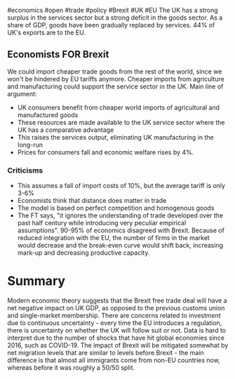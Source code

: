 #economics #open #trade #policy #Brexit #UK #EU
The UK has a strong surplus in the services sector but a strong deficit in the goods sector.
As a share of GDP, goods have been gradually replaced by services.
44% of UK's exports are to the EU.
## Economists FOR Brexit
We could import cheaper trade goods from the rest of the world, since we won't be hindered by EU tariffs anymore.
Cheaper imports from agriculture and manufacturing could support the service sector in the UK.
Main line of argument:
- UK consumers benefit from cheaper world imports of agricultural and manufactured goods
- These resources are made available to the UK service sector where the UK has a comparative advantage
- This raises the services output, eliminating UK manufacturing in the long-run
- Prices for consumers fall and economic welfare rises by 4%.
### Criticisms
- This assumes a fall of import costs of 10%, but the average tariff is only 3-6%
- Economists think that distance does matter in trade
- The model is based on perfect competition and homogenous goods
- The FT says, "it ignores the understanding of trade developed over the past half century while introducing very peculiar empirical assumptions".
90-95% of economics disagreed with Brexit.
Because of reduced integration with the EU, the number of firms in the market would decrease and the break-even curve would shift back, increasing mark-up and decreasing productive capacity.
# Summary
Modern economic theory suggests that the Brexit free trade deal will have a net negative impact on UK GDP, as opposed to the previous customs union and single-market membership.
There are concerns related to investment due to continuous uncertainty - every time the EU introduces a regulation, there is uncertainty on whether the UK will follow suit or not.
Data is hard to interpret due to the number of shocks that have hit global economies since 2016, such as COVID-19.
The impact of Brexit will be mitigated somewhat by net migration levels that are similar to levels before Brexit - the main difference is that almost all immigrants come from non-EU countries now, whereas before it was roughly a 50/50 split.